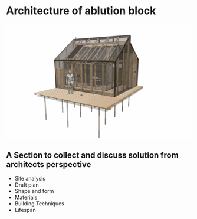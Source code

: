 # Architecture of ablution block
![alt text](https://github.com/Lifesystems-Laboratory/ablution-block/blob/main/architecture/AB_general_view.jpg?raw=true)

## A Section to collect and discuss solution from architects perspective

* Site analysis
* Draft plan
* Shape and form 
* Materials
* Building Techniques
* Lifespan

